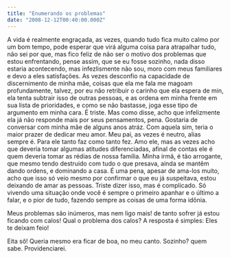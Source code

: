 ```yaml
---
title: "Enumerando os problemas"
date: "2008-12-12T00:40:00.000Z"
---
```


A vida é realmente engraçada, as vezes, quando tudo fica muito calmo por um bom tempo, pode esperar que virá alguma coisa para atrapalhar tudo, não sei por que, mas fico feliz de não ser o motivo dos problemas que estou enfrentando, pense assim, que se eu fosse sozinho, nada disso estaria acontecendo, mas infezlismente não sou, moro com meus familiares e devo a eles satisfações. As vezes desconfio na capacidade de discernimento de minha mãe, coisas que ela me fala me magoam profundamente, talvez, por eu não retribuir o carinho que ela espera de min, ela tenta subtrair isso de outras pessoas, e as ordena em minha frente em sua lista de prioridades, e como se não bastasse, joga esse tipo de argumento em minha cara. É triste. Mas como disse, acho que infelizmente ela já não responde mais por seus pensamentos, pena. Gostaria de conversar com minha mãe de alguns anos atráz. Com aquela sim, teria o maior prazer de dedicar meu amor. Meu pai, as vezes é neutro, alias sempre é. Para ele tanto faz como tanto fez. Amo ele, mas as vezes acho que deveria tomar algumas atitudes diferenciadas, afinal de contas ele é quem deveria tomar as rédias de nossa família. Minha irmã, é tão arrogante, que mesmo tendo destruido com tudo o que presava, ainda se mantêm dando ordens, e dominando a casa. É uma pena, apesar de ama-los muito, acho que isso só veio mesmo por confirmar o que eu já suspeitava, estou deixando de amar as pessoas. Triste dizer isso, mas é complicado. Só vivendo uma situação onde você é sempre o primeiro apanhar e o último a falar, e o pior de tudo, fazendo sempre as coisas de uma forma idônia.

Meus problemas são inúmeros, mas nem ligo mais! de tanto sofrer já estou ficando com calos! Qual o problema dos calos? A resposta é simples: Eles te deixam feio!

Eita sô! Queria mesmo era ficar de boa, no meu canto. Sozinho? quem sabe. Providenciarei.